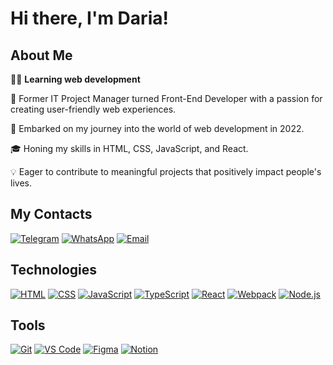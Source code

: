 # Hi there, I'm Daria!

## About Me

👩‍💻 **Learning web development**

🌟 Former IT Project Manager turned Front-End Developer with a passion for creating user-friendly web experiences.

🚀 Embarked on my journey into the world of web development in 2022.

🎓 Honing my skills in HTML, CSS, JavaScript, and React.

💡 Eager to contribute to meaningful projects that positively impact people's lives.

## My Contacts

[![Telegram](https://img.shields.io/badge/-Telegram-2CA5E0?style=flat-square&logo=telegram&logoColor=white)](https://t.me/d_khn)
[![WhatsApp](https://img.shields.io/badge/-WhatsApp-25D366?style=flat-square&logo=whatsapp&logoColor=white)](https://wa.me/33624894858)
[![Email](https://img.shields.io/badge/-Email-red?style=flat-square&logo=gmail)](mailto:khaninadaria@gmail.com)

## Technologies

[![HTML](https://img.shields.io/badge/-HTML-E34F26?style=flat-square&logo=html5&logoColor=white)](https://developer.mozilla.org/en-US/docs/Web/HTML)
[![CSS](https://img.shields.io/badge/-CSS-1572B6?style=flat-square&logo=css3&logoColor=white)](https://developer.mozilla.org/en-US/docs/Web/CSS)
[![JavaScript](https://img.shields.io/badge/-JavaScript-F7DF1E?style=flat-square&logo=javascript&logoColor=black)](https://developer.mozilla.org/en-US/docs/Web/JavaScript)
[![TypeScript](https://img.shields.io/badge/-TypeScript-007ACC?style=flat-square&logo=typescript&logoColor=white)](https://www.typescriptlang.org/)
[![React](https://img.shields.io/badge/-React-61DAFB?style=flat-square&logo=react&logoColor=black)](https://reactjs.org/)
[![Webpack](https://img.shields.io/badge/-Webpack-8DD6F9?style=flat-square&logo=webpack&logoColor=black)](https://webpack.js.org/)
[![Node.js](https://img.shields.io/badge/-Node.js-339933?style=flat-square&logo=node.js&logoColor=white)](https://nodejs.org/)

## Tools

[![Git](https://img.shields.io/badge/-Git-F05032?style=flat-square&logo=git&logoColor=white)](https://git-scm.com/)
[![VS Code](https://img.shields.io/badge/-VS_Code-007ACC?style=flat-square&logo=visual-studio-code&logoColor=white)](https://code.visualstudio.com/)
[![Figma](https://img.shields.io/badge/-Figma-F24E1E?style=flat-square&logo=figma&logoColor=white)](https://www.figma.com/)
[![Notion](https://img.shields.io/badge/-Notion-000000?style=flat-square&logo=notion&logoColor=white)](https://www.notion.so/)
